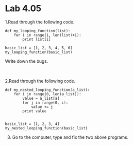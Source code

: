 # Lab 4.05

1.Read through the following code. 
 
```
def my_looping_function(list): 
	for i in range(1, len(list)+1): 
		print list[i]
		
basic_list = [1, 2, 3, 4, 5, 6]
my_looping_function(basic_list)

```
Write down the bugs. 
<br>
<br>
<br>

2.Read through the following code.

```
def my_nested_looping_function(a_list): 
	for i in range(0, len(a_list)): 
		value = a_list[a]
		for j in range(0, i): 
			value += j 
		print value	

		
basic_list = [1, 2, 3, 4]
my_nested_looping_function(basic_list)
```
 

3. Go to the computer, type and fix the two above programs.